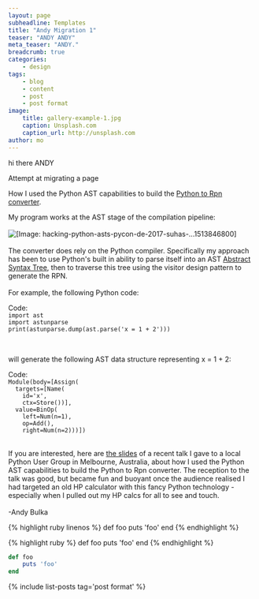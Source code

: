 ```yaml
---
layout: page
subheadline: Templates
title: "Andy Migration 1"
teaser: "ANDY ANDY"
meta_teaser: "ANDY."
breadcrumb: true
categories:
    - design
tags:
    - blog
    - content
    - post
    - post format
image:
    title: gallery-example-1.jpg
    caption: Unsplash.com
    caption_url: http://unsplash.com
author: mo
---
```

hi there ANDY

<p>Attempt at migrating a page</p>

<p><span>How I used the Python AST capabilities to build the <a href="https://pyrpn.herokuapp.com/">Python to Rpn
            converter</a>.</span></p>
<p><span>My program works at the AST stage of the compilation pipeline:</span><br /><br /><img
        src="https://image.slidesharecdn.com/suhaspyconde20171-171221085658/95/hacking-python-asts-pycon-de-2017-suhas-21-638.jpg?cb=1513846800"
        alt="[Image: hacking-python-asts-pycon-de-2017-suhas-...1513846800]" border="0" /><br /><br /><span>The
        converter does rely on the Python compiler. Specifically my approach has been to use Python's built in ability
        to parse itself into an AST </span><a href="https://en.wikipedia.org/wiki/Abstract_syntax_tree" rel="nofollow"
        target="_blank">Abstract Syntax Tree</a><span>, then to traverse this tree using the visitor design pattern to
        generate the RPN.</span><br /><br /><span>For example, the following Python code:</span></p>
<div class="codeblock">
    <div class="title">Code:</div>
    <div class="body" dir="ltr">
        <code>import ast<br />import astunparse<br />print(astunparse.dump(ast.parse('x = 1 + 2')))</code></div>
</div>
<p><span><br /></span></p>
<p><span>will generate the following AST data structure representing </span><span>x = 1 + 2</span><span>:</span></p>
<div class="codeblock">
    <div class="title">Code:</div>
    <div class="body" dir="ltr">
        <code>Module(body=[Assign(<br />  targets=[Name(<br />    id='x',<br />    ctx=Store())],<br />  value=BinOp(<br />    left=Num(n=1),<br />    op=Add(),<br />    right=Num(n=2)))])</code>
    </div>
</div>
<p><br /><span>If you are interested, here are </span><a
        href="https://docs.google.com/presentation/d/1_qNKLofUwPhs_LsF-AQM-0WstS2jeYrusU5El4RLfnc/edit?usp=sharing"
        rel="nofollow" target="_blank">the slides</a><span> of a recent talk I gave to a local Python User Group in
        Melbourne, Australia, about how I used the Python AST capabilities to build the Python to Rpn converter. The
        reception to the talk was good, but became fun and buoyant once the audience realised I had targeted an old HP
        calculator with this fancy Python technology - especially when I pulled out my HP calcs for all to see and
        touch.</span><br /><br /><span>-Andy Bulka</span></p>

{% highlight ruby linenos %}
def foo
    puts 'foo'
end
{% endhighlight %}

{% highlight ruby %}
def foo
    puts 'foo'
end
{% endhighlight %}

```ruby
def foo
    puts 'foo'
end
```

<!-- ## Other Post Formats -->
<!-- {: .t60 } -->
{% include list-posts tag='post format' %}

